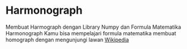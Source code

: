 # Harmonograph
Membuat Harmograph dengan Library Numpy dan Formula Matematika Harmonograph
Kamu bisa mempelajari formula matematika membuat homograph dengan mengunjungi lawan [Wikipedia](https://en.wikipedia.org/wiki/Harmonograph)
